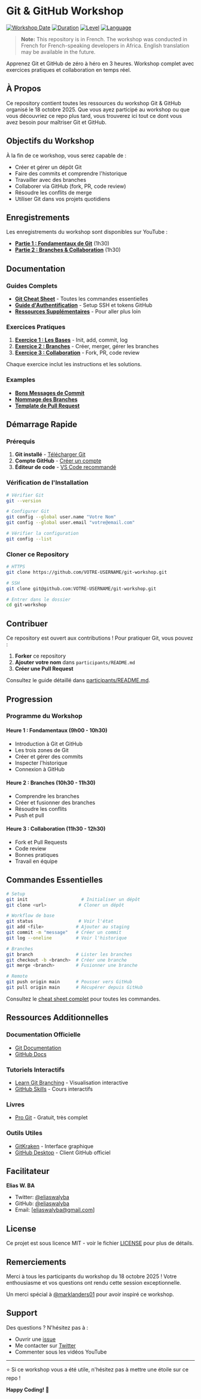 # Git & GitHub Workshop

[![Workshop Date](https://img.shields.io/badge/Date-Oct%2018%2C%202025-blue)](https://calendar.app.google/HvwrRq8Tbq68a9...)
[![Duration](https://img.shields.io/badge/Duration-3%20Hours-green)](.)
[![Level](https://img.shields.io/badge/Level-Beginner-yellow)](.)
[![Language](https://img.shields.io/badge/Language-Français-red)](.)

> **Note:** This repository is in French. The workshop was conducted in French for French-speaking developers in Africa. English translation may be available in the future.

Apprenez Git et GitHub de zéro à héro en 3 heures. Workshop complet avec exercices pratiques et collaboration en temps réel.

## À Propos

Ce repository contient toutes les ressources du workshop Git & GitHub organisé le 18 octobre 2025. Que vous ayez participé au workshop ou que vous découvriez ce repo plus tard, vous trouverez ici tout ce dont vous avez besoin pour maîtriser Git et GitHub.

## Objectifs du Workshop

À la fin de ce workshop, vous serez capable de :

- Créer et gérer un dépôt Git
- Faire des commits et comprendre l'historique
- Travailler avec des branches
- Collaborer via GitHub (fork, PR, code review)
- Résoudre les conflits de merge
- Utiliser Git dans vos projets quotidiens

## Enregistrements

Les enregistrements du workshop sont disponibles sur YouTube :

- **[Partie 1 : Fondamentaux de Git](LIEN_YOUTUBE_PART1)** (1h30)
- **[Partie 2 : Branches & Collaboration](LIEN_YOUTUBE_PART2)** (1h30)

## Documentation

### Guides Complets

- **[Git Cheat Sheet](docs/cheatsheet.md)** - Toutes les commandes essentielles
- **[Guide d'Authentification](docs/authentication.md)** - Setup SSH et tokens GitHub
- **[Ressources Supplémentaires](docs/resources.md)** - Pour aller plus loin

### Exercices Pratiques

1. **[Exercice 1 : Les Bases](exercises/01-basics/)** - Init, add, commit, log
2. **[Exercice 2 : Branches](exercises/02-branches/)** - Créer, merger, gérer les branches
3. **[Exercice 3 : Collaboration](exercises/03-collaboration/)** - Fork, PR, code review

Chaque exercice inclut les instructions et les solutions.

### Examples

- **[Bons Messages de Commit](examples/good-commit-messages.md)**
- **[Nommage des Branches](examples/branch-naming.md)**
- **[Template de Pull Request](examples/pr-template.md)**

## Démarrage Rapide

### Prérequis

1. **Git installé** - [Télécharger Git](https://git-scm.com/downloads)
2. **Compte GitHub** - [Créer un compte](https://github.com/signup)
3. **Éditeur de code** - [VS Code recommandé](https://code.visualstudio.com)

### Vérification de l'Installation

```bash
# Vérifier Git
git --version

# Configurer Git
git config --global user.name "Votre Nom"
git config --global user.email "votre@email.com"

# Vérifier la configuration
git config --list
```

### Cloner ce Repository

```bash
# HTTPS
git clone https://github.com/VOTRE-USERNAME/git-workshop.git

# SSH
git clone git@github.com:VOTRE-USERNAME/git-workshop.git

# Entrer dans le dossier
cd git-workshop
```

## Contribuer

Ce repository est ouvert aux contributions ! Pour pratiquer Git, vous pouvez :

1. **Forker** ce repository
2. **Ajouter votre nom** dans `participants/README.md`
3. **Créer une Pull Request**

Consultez le guide détaillé dans [participants/README.md](participants/README.md).

## Progression

### Programme du Workshop

#### Heure 1 : Fondamentaux (9h00 - 10h30)

- Introduction à Git et GitHub
- Les trois zones de Git
- Créer et gérer des commits
- Inspecter l'historique
- Connexion à GitHub

#### Heure 2 : Branches (10h30 - 11h30)

- Comprendre les branches
- Créer et fusionner des branches
- Résoudre les conflits
- Push et pull

#### Heure 3 : Collaboration (11h30 - 12h30)

- Fork et Pull Requests
- Code review
- Bonnes pratiques
- Travail en équipe

## Commandes Essentielles

```bash
# Setup
git init                    # Initialiser un dépôt
git clone <url>            # Cloner un dépôt

# Workflow de base
git status                 # Voir l'état
git add <file>            # Ajouter au staging
git commit -m "message"   # Créer un commit
git log --oneline         # Voir l'historique

# Branches
git branch                # Lister les branches
git checkout -b <branch>  # Créer une branche
git merge <branch>        # Fusionner une branche

# Remote
git push origin main      # Pousser vers GitHub
git pull origin main      # Récupérer depuis GitHub
```

Consultez le [cheat sheet complet](docs/cheatsheet.md) pour toutes les commandes.

## Ressources Additionnelles

### Documentation Officielle

- [Git Documentation](https://git-scm.com/doc)
- [GitHub Docs](https://docs.github.com)

### Tutoriels Interactifs

- [Learn Git Branching](https://learngitbranching.js.org) - Visualisation interactive
- [GitHub Skills](https://skills.github.com) - Cours interactifs

### Livres

- [Pro Git](https://git-scm.com/book) - Gratuit, très complet

### Outils Utiles

- [GitKraken](https://www.gitkraken.com) - Interface graphique
- [GitHub Desktop](https://desktop.github.com) - Client GitHub officiel

## Facilitateur

**Elias W. BA**

- Twitter: [@eliaswalyba](https://twitter.com/eliaswalyba)
- GitHub: [@eliaswalyba](https://github.com/eliaswalyba)
- Email: [eliaswalyba@gmail.com]

## License

Ce projet est sous licence MIT - voir le fichier [LICENSE](LICENSE) pour plus de détails.

## Remerciements

Merci à tous les participants du workshop du 18 octobre 2025 ! Votre enthousiasme et vos questions ont rendu cette session exceptionnelle.

Un merci spécial à [@marklanders01](https://twitter.com/marklanders01) pour avoir inspiré ce workshop.

## Support

Des questions ? N'hésitez pas à :

- Ouvrir une [issue](../../issues)
- Me contacter sur [Twitter](https://twitter.com/eliaswalyba)
- Commenter sous les vidéos YouTube

---

⭐ Si ce workshop vous a été utile, n'hésitez pas à mettre une étoile sur ce repo !

**Happy Coding! 🚀**
